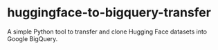 # huggingface-to-bigquery-transfer
A simple Python tool to transfer and clone Hugging Face datasets into Google BigQuery.
